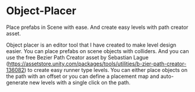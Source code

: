 # Object-Placer
 Place prefabs in Scene with ease. And create easy levels with path creator asset.

Object placer is an editor tool that I have created to make level design easier. You can place prefabs on scene objects with colliders. And you can use the free Bezier Path Creator asset by Sebastian Lague (https://assetstore.unity.com/packages/tools/utilities/b-zier-path-creator-136082) to create easy runner type levels. You can either place objects on the path with an offset or you can define a placement map and auto-generate new levels with a single click on the path.
